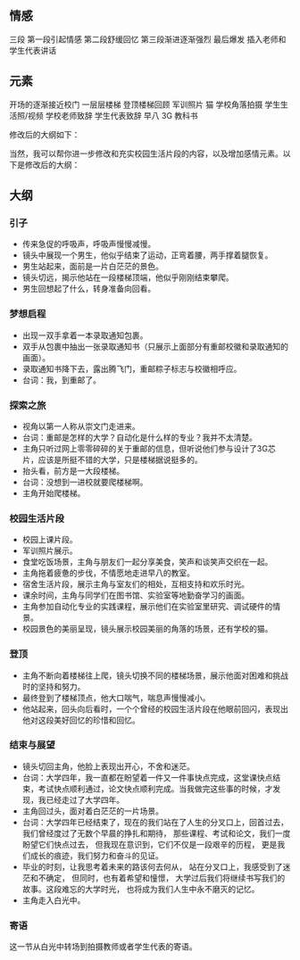 ## 情感
三段
第一段引起情感
第二段舒缓回忆
第三段渐进逐渐强烈
最后爆发
插入老师和学生代表讲话

## 元素
开场的逐渐接近校门
一层层楼梯
登顶楼梯回顾
军训照片
猫
学校角落拍摄
学生生活照/视频
学校老师致辞
学生代表致辞
早八
3G
教科书

修改后的大纲如下：

当然，我可以帮你进一步修改和充实校园生活片段的内容，以及增加感情元素。以下是修改后的大纲：

## 大纲

### 引子
- 传来急促的呼吸声，呼吸声慢慢减慢。
- 镜头中展现一个男生，他似乎结束了运动，正弯着腰，两手撑着腿恢复。
- 男生站起来，面前是一片白茫茫的景色。
- 镜头切远，揭示他站在一段楼梯顶端，他似乎刚刚结束攀爬。
- 男生回想起了什么，转身准备向回看。

### 梦想启程
- 出现一双手拿着一本录取通知包裹。
- 双手从包裹中抽出一张录取通知书（只展示上面部分有重邮校徽和录取通知的画面）。
- 录取通知书降下去，露出腾飞门，重邮粽子标志与校徽相呼应。
- 台词：我，到重邮了。

### 探索之旅
- 视角以第一人称从崇文门走进来。
- 台词：重邮是怎样的大学？自动化是什么样的专业？我并不太清楚。
- 主角只听过网上零零碎碎的关于重邮的信息，但听说他们参与设计了3G芯片，应该是所挺不错的大学，只是楼梯据说挺多的。
- 抬头看，前方是一大段楼梯。
- 台词：没想到一进校就要爬楼梯啊。
- 主角开始爬楼梯。

### 校园生活片段
- 校园上课片段。
- 军训照片展示。
- 食堂吃饭场景，主角与朋友们一起分享美食，笑声和谈笑声交织在一起。
- 主角拖着疲惫的步伐，不情愿地走进早八的教室。
- 宿舍生活片段，展示主角与室友们的相处，互相支持和欢乐时光。
- 课余时间，主角与同学们在图书馆、实验室等地勤奋学习的画面。
- 主角参加自动化专业的实践课程，展示他们在实验室里研究、调试硬件的情景。
- 校园景色的美丽呈现，镜头展示校园美丽的角落的场景，还有学校的猫。

### 登顶
- 主角不断向着楼梯往上爬，镜头切换不同的楼梯场景，展示他面对困难和挑战时的坚持和努力。
- 最终登到了楼梯顶点，他大口喘气，喘息声慢慢减小。
- 他站起来，回头向后看时，一个个曾经的校园生活片段在他眼前回闪，表现出他对这段美好回忆的珍惜和回忆。

### 结束与展望
- 镜头切回主角，他脸上表现出开心，不舍和迷茫。
- 台词：大学四年，我一直都在盼望着一件又一件事快点完成，这堂课快点结束，考试快点顺利通过，论文快点顺利完成。当我做完这些事的时候，才发现，我已经走过了大学四年。
- 主角回过头，面对着白茫茫的一片场景。
- 台词：大学四年已经结束了，现在的我们站在了人生的分叉口上，回首过去，我们曾经度过了无数个早晨的挣扎和期待， 那些课程、考试和论文，我们一度盼望它们快点过去， 但我现在意识到，它们不仅是一段艰辛的历程， 更是我们成长的痕迹，我们努力和奋斗的见证。
- 毕业的时刻，让我思考着未来的路该何去何从， 站在分叉口上，我感受到了迷茫和不确定， 但同时，也有着希望和憧憬， 大学过后我们将继续书写我们的故事。这段难忘的大学时光， 也将成为我们人生中永不磨灭的记忆。
- 主角走入白光中。

### 寄语
这一节从白光中转场到拍摄教师或者学生代表的寄语。